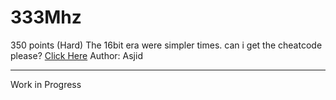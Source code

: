 # 333Mhz

350 points (Hard)
The 16bit era were simpler times. can i get the cheatcode please?
[Click Here](https://mega.nz/file/di4AjDgB#FAFYD_86roITkH5ex5wZQJcfCFsQ_4xJMn4b9x6Oeh4)
Author: Asjid

---

Work in Progress
